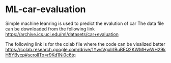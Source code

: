 # ML-car-evaluation
Simple machine leanring is used to predict the evalution of car
The data file can be downloaded from the following link
https://archive.ics.uci.edu/ml/datasets/car+evaluation

The following link is for the colab file where the code can be visalized better
https://colab.research.google.com/drive/1YwsVgxIrIBuBEQ2KWMHwWH29kH5YBycp#scrollTo=r9Kd1Ni0c6tq
